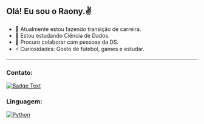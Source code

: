 ## Olá! Eu sou o Raony.✌

- 🔭 Atualmente estou fazendo transição de carreira.
- 🌱 Estou estudando Ciência de Dados.
- 👯 Procuro colaborar com pessoas da DS.
- ⚡ Curiosidades: Gosto de futebol, games e estudar.
---
### Contato:
[![Badge Text](https://img.shields.io/badge/linkedin-%230077B5.svg?&amp;style=for-the-badge&amp;logo=linkedin&amp;logoColor=white.svg)](https://www.linkedin.com/feed/)

### Linguagem:
[![Python](https://upload.wikimedia.org/wikipedia/commons/thumb/c/c3/Python-logo-notext.svg/50px-Python-logo-notext.svg.png)](https://www.python.org/)
